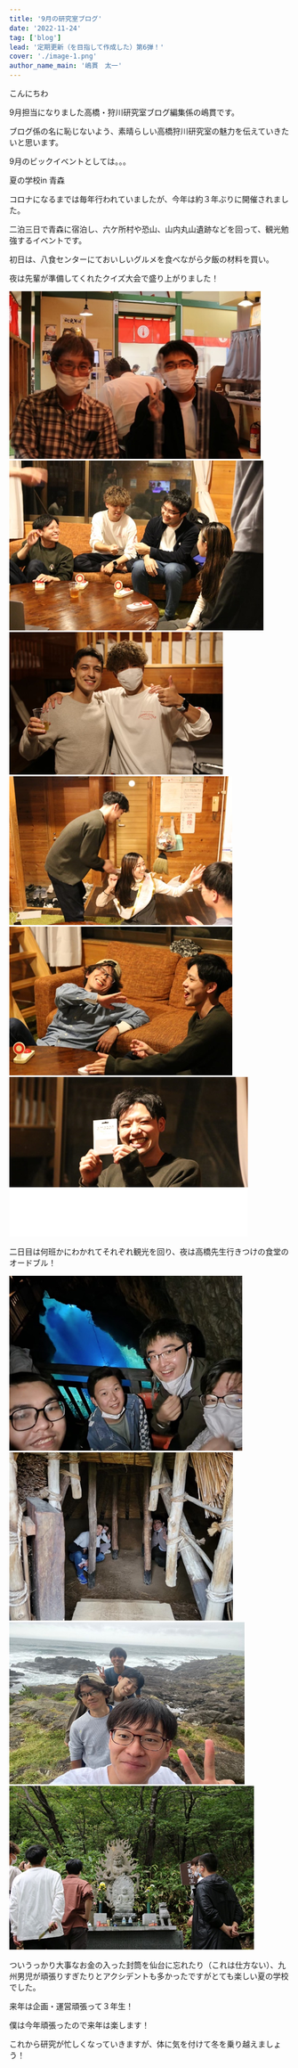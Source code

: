 ```yaml
---
title: '9月の研究室ブログ'
date: '2022-11-24'
tag: ['blog']
lead: '定期更新（を目指して作成した）第6弾！'
cover: './image-1.png'
author_name_main: '嶋貫　太一'
---
```


こんにちわ

9月担当になりました高橋・狩川研究室ブログ編集係の嶋貫です。

ブログ係の名に恥じないよう、素晴らしい高橋狩川研究室の魅力を伝えていきたいと思います。

9月のビックイベントとしては。。。

夏の学校in 青森

コロナになるまでは毎年行われていましたが、今年は約３年ぶりに開催されました。

二泊三日で青森に宿泊し、六ケ所村や恐山、山内丸山遺跡などを回って、観光勉強するイベントです。

初日は、八食センターにておいしいグルメを食べながら夕飯の材料を買い。

夜は先輩が準備してくれたクイズ大会で盛り上がりました！

![](./image-1.png)
![](./image-2.png)
![](./image-3.png)
![](./image-4.png)
![](./image-5.png)
![](./image-6.png)

二日目は何班かにわかれてそれぞれ観光を回り、夜は高橋先生行きつけの食堂のオードブル！

![](./image-10.png)
![](./image-11.png)
![](./image-12.png)
![](./image-13.png)

ついうっかり大事なお金の入った封筒を仙台に忘れたり（これは仕方ない）、九州男児が頑張りすぎたりとアクシデントも多かったですがとても楽しい夏の学校でした。

来年は企画・運営頑張って３年生！

僕は今年頑張ったので来年は楽します！

これから研究が忙しくなっていきますが、体に気を付けて冬を乗り越えましょう！
